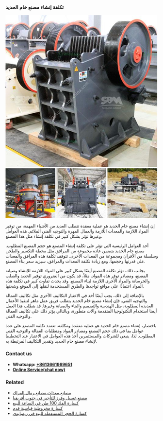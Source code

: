 <h3>تكلفة إنشاء مصنع خام الحديد</h3><img src='1701850742.jpg' alt=''><p>إن إنشاء مصنع خام الحديد هو عملية معقدة تتطلب العديد من الأشياء المهمة، من توفير المواد اللازمة والمعدات اللازمة والعمال المهرة والتوجيه الفني الملائم. هذه العوامل وغيرها تؤثر بشكل كبير في تكلفة إنشاء مثل هذا المصنع.</p><p>أحد العوامل الرئيسية التي تؤثر على تكلفة إنشاء المصنع هو حجم المصنع المطلوب. مصنع خام الحديد يتضمن عادة مجموعة من المرافق مثل محطة التكسير والطحن وسلسلة من الأفران ومجموعة من المعدات الأخرى. تتوقف تكلفة هذه المرافق والمعدات على قدرتها وحجمها. ومع زيادة تكلفة المعدات والمرافق، سيزيد سعر بناء المصنع.</p><p>بجانب ذلك، تؤثر تكلفة المصنع أيضًا بشكل كبير على المواد اللازمة للإنشاء وصيانة المصنع، ومصادر توفر هذه المواد. مثلاً، قد يكون من الضروري توفير الحديد والصلب والخرسانة والمواد الأخرى اللازمة لبناء المصنع. وقد يحدث تفاوت كبير في تكلفة هذه المواد اعتمادًا على مواقع تواجدها والطرق المستخدمة لنقلها إلى الموقع وشحنها.</p><p>بالإضافة إلى ذلك، يجب أيضًا أخذ في الاعتبار التكاليف الأخرى مثل تكاليف العمالة والتوجيه الفني. فإن إنشاء مصنع خام الحديد يتطلب فريق عمل ماهر لتنفيذ الأعمال العديدة المطلوبة، مثل الهندسة والتصميم والبناء والصيانة وغيرها. قد يتطلب هذا العمل أيضا استخدام التكنولوجيا المتقدمة وآلات متطورة، وبالتالي يؤثر ذلك على تكاليف العمالة والتوجيه الفني.</p><p>باختصار، إنشاء مصنع خام الحديد هو عملية معقدة ومكلفة. تعتمد تكلفة المصنع على عدة عوامل بما في ذلك حجم المصنع ومصادر المواد ومتطلبات العمالة والتوجيه الفني المطلوب. لذا، ينبغي للشركات والمستثمرين أخذ هذه العوامل في الاعتبار عند التخطيط لإنشاء مصنع خام الحديد وتقدير التكاليف المرتبطة به.</p><h3>Contact us</h3><ul><li><strong>Whatsapp:&nbsp;<a href="https://wa.me/8613661969651">+8613661969651</a></strong></li><li><a href="https://swt.shibang-china.com/?git&amp;zhl&amp;تكلفة إنشاء مصنع خام الحديد"><strong>Online Service(chat now)</strong></a></li></ul><h3>Related</h3><ul><li><a href='مصانع معدات مصانع رمال الفراك.md'>مصانع معدات مصانع رمال الفراك</a></li><li><a href='مصنع غسيل وفرز للتأجير في جنوب أفريقيا.md'>مصنع غسيل وفرز للتأجير في جنوب أفريقيا</a></li><li><a href='كسارة الفك 100 طن في الساعة للبيع.md'>كسارة الفك 100 طن في الساعة للبيع</a></li><li><a href='كسارة مخروطية قياسية قدم.md'>كسارة مخروطية قياسية قدم</a></li><li><a href='كسارة الحجر المستعملة للبيع في زيمبابوي.md'>كسارة الحجر المستعملة للبيع في زيمبابوي</a></li></ul>